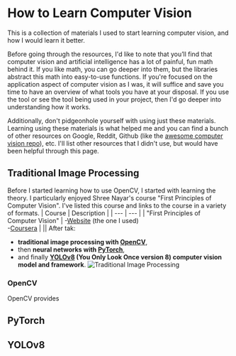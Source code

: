 # How to Learn Computer Vision
This is a collection of materials I used to start learning computer vision, and how I would learn it better. 

Before going through the resources, I'd like to note that you’ll find that computer vision and artificial intelligence has a lot of painful, fun math behind it. If you like math, you can go deeper into them, but the libraries abstract this math into easy-to-use functions. If you're focused on the application aspect of computer vision as I was, it will suffice and save you time to have an overview of what tools you have at your disposal. If you use the tool or see the tool being used in your project, then I'd go deeper into understanding how it works.

Additionally, don't pidgeonhole yourself with using just these materials. Learning using these materials is what helped me and you can find a bunch of other resources on Google, Reddit, Github (like the [awesome computer vision repo](https://github.com/jbhuang0604/awesome-computer-vision?tab=readme-ov)), etc. I'll list other resources that I didn't use, but would have been helpful through this page.
## Traditional Image Processing
Before I started learning how to use OpenCV, I started with learning the theory. I particularly enjoyed Shree Nayar's course "First Principles of Computer Vision". I've listed this course and links to the course in a variety of formats.
| Course | Description |
| --- | --- |
| "First Principles of Computer Vision" | -[Website](https://fpcv.cs.columbia.edu/) (the one I used) <br> -[Coursera](https://www.coursera.org/specializations/firstprinciplesofcomputervision?utm_medium=sem&utm_source=gg&utm_campaign=B2C_NAMER__coursera_FTCOF_courseraplus_pmax-namer-npls-and-search-themes-country-US-country-CA&campaignid=21019068954&adgroupid=6490842751&device=c&keyword=&matchtype=&network=x&devicemodel=&adposition=&creativeid=6490842751&hide_mobile_promo&gad_source=1&gclid=Cj0KCQiAire5BhCNARIsAM53K1hYO0ofRQ7X_OlYZd8BuB4QcSi7TEI7Q6-NHg7Tn4CNJbCtcSe3jQoaAghuEALw_wcB) |
||
After tak:
- **traditional image processing with [OpenCV](https://github.com/SeanKenRuiz/how-to-learn-computer-vision/blob/main/README.md#OpenCV)**,
- then **neural networks with [PyTorch](https://github.com/SeanKenRuiz/how-to-learn-computer-vision/blob/main/README.md#pytorch)**,
- and finally **[YOLOv8](https://github.com/SeanKenRuiz/how-to-learn-computer-vision/blob/main/README.md#YOLOv8) (You Only Look Once version 8) computer vision model and framework**.
![Traditional Image Processing](https://github.com/user-attachments/assets/237cab21-a81d-4039-a2c0-d8cc8e6fa174)

### OpenCV
OpenCV provides 

## PyTorch

## YOLOv8
